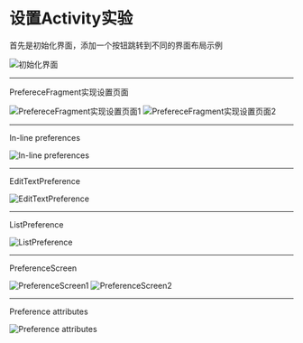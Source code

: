 # 设置Activity实验
首先是初始化界面，添加一个按钮跳转到不同的界面布局示例  

![初始化界面](https://github.com/blizzardcheng/fjnu_andriod/blob/master/SettingActivity/picture/Screenshot_20170411_165227.png)
***
PrefereceFragment实现设置页面

![PrefereceFragment实现设置页面1](https://github.com/blizzardcheng/fjnu_andriod/blob/master/SettingActivity/picture/Screenshot_20170411_165244.png)
![PrefereceFragment实现设置页面2](https://github.com/blizzardcheng/fjnu_andriod/blob/master/SettingActivity/picture/Screenshot_20170411_165254.png)
***
In-line preferences

![In-line preferences](https://github.com/blizzardcheng/fjnu_andriod/blob/master/SettingActivity/picture/Screenshot_20170411_165301.png)
***
EditTextPreference

![EditTextPreference](https://github.com/blizzardcheng/fjnu_andriod/blob/master/SettingActivity/picture/Screenshot_20170411_165313.png)
***
ListPreference

![ListPreference](https://github.com/blizzardcheng/fjnu_andriod/blob/master/SettingActivity/picture/Screenshot_20170411_165322.png)
***
PreferenceScreen

![PreferenceScreen1](https://github.com/blizzardcheng/fjnu_andriod/blob/master/SettingActivity/picture/Screenshot_20170411_165334.png)
![PreferenceScreen2](https://github.com/blizzardcheng/fjnu_andriod/blob/master/SettingActivity/picture/Screenshot_20170411_165352.png)
***
Preference attributes

![Preference attributes](https://github.com/blizzardcheng/fjnu_andriod/blob/master/SettingActivity/picture/Screenshot_20170411_165401.png)
